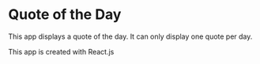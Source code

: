 # Quote of the Day

This app displays a quote of the day. It can only display one quote per day.

This app is created with React.js
